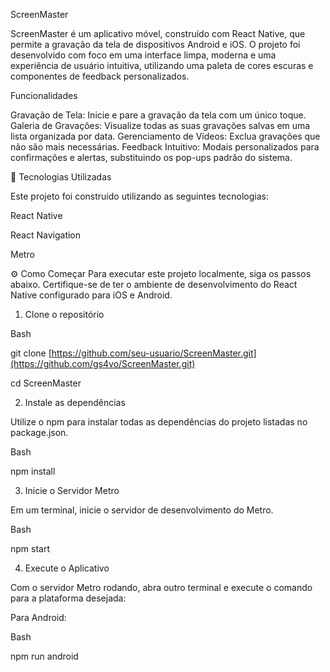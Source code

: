 ScreenMaster 

ScreenMaster é um aplicativo móvel, construído com React Native, que permite a gravação da tela de dispositivos Android e iOS. O projeto foi desenvolvido com foco em uma interface limpa, moderna e uma experiência de usuário intuitiva, utilizando uma paleta de cores escuras e componentes de feedback personalizados.

Funcionalidades

Gravação de Tela: Inicie e pare a gravação da tela com um único toque.
Galeria de Gravações: Visualize todas as suas gravações salvas em uma lista organizada por data.
Gerenciamento de Vídeos: Exclua gravações que não são mais necessárias.
Feedback Intuitivo: Modais personalizados para confirmações e alertas, substituindo os pop-ups padrão do sistema.

🚀 Tecnologias Utilizadas

Este projeto foi construído utilizando as seguintes tecnologias:

React Native

React Navigation

Metro


⚙️ Como Começar
Para executar este projeto localmente, siga os passos abaixo. Certifique-se de ter o ambiente de desenvolvimento do React Native configurado para iOS e Android.

1. Clone o repositório

Bash

git clone [https://github.com/seu-usuario/ScreenMaster.git](https://github.com/gs4vo/ScreenMaster.git)

cd ScreenMaster

2. Instale as dependências

Utilize o npm para instalar todas as dependências do projeto listadas no package.json.

Bash

npm install


3. Inicie o Servidor Metro

Em um terminal, inicie o servidor de desenvolvimento do Metro.

Bash

npm start

4. Execute o Aplicativo

Com o servidor Metro rodando, abra outro terminal e execute o comando para a plataforma desejada:

Para Android:

Bash

npm run android

